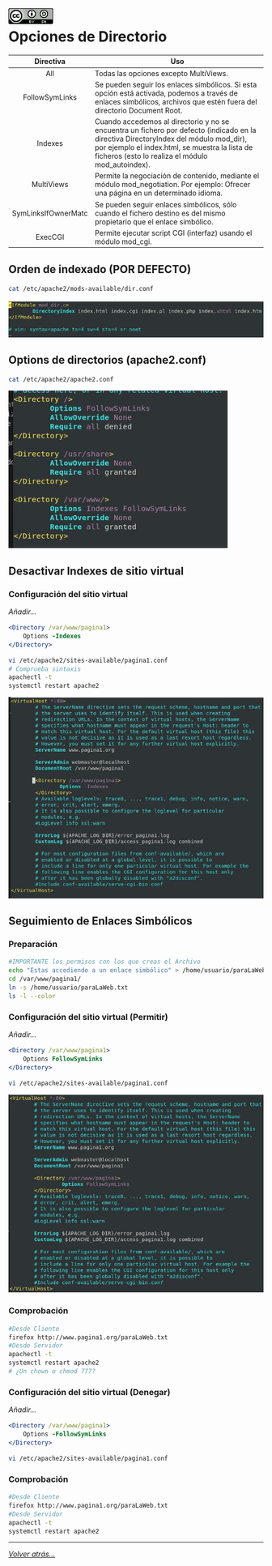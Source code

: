 <img src="/imagenes/MI-LICENCIA88x31.png" style="float: left; margin-right: 10px;" />

# Opciones de Directorio


|Directiva             |Uso                                                  |
|:--------------------:|-----------------------------------------------------|
|All                   |Todas las opciones excepto MultiViews.               |
|FollowSymLinks        |Se pueden seguir los enlaces simbólicos.  Si esta opción está activada, podemos a través de enlaces simbólicos, archivos que estén fuera del directorio Document Root.             |
|Indexes               |Cuando accedemos al directorio y no se encuentra un fichero por defecto (indicado en la directiva DirectoryIndex del módulo mod_dir), por ejemplo el index.html, se muestra la lista de ficheros (esto lo realiza el módulo mod_autoindex).                                                     |
|MultiViews            |Permite la negociación de contenido, mediante el módulo mod_negotiation. Por ejemplo: Ofrecer una página en un determinado idioma.                                                     |
|SymLinksIfOwnerMatc   |Se pueden seguir enlaces simbólicos, sólo cuando el fichero destino es del mismo propietario que el enlace simbólico.                                                     |
|ExecCGI               | Permite ejecutar script CGI (interfaz) usando el módulo mod_cgi.                                                    |

## Orden de indexado (POR DEFECTO)

```bash
cat /etc/apache2/mods-available/dir.conf
```

![Indexes](../../imagenes/apache2/ordenIndexado.jpg)

## Options de directorios  (apache2.conf)

```bash
cat /etc/apache2/apache2.conf
```
![Opciones](../../imagenes/apache2/OpcionesPorDefecto.jpg)

## Desactivar Indexes de sitio virtual

### Configuración del sitio virtual

*Añadir...*

```apache
<Directory /var/www/pagina1>
    Options -Indexes
</Directory>
```

```bash
vi /etc/apache2/sites-available/pagina1.conf
# Comprueba sintaxis
apachectl -t
systemctl restart apache2
```
![NoIndexes](../../imagenes/apache2/noIndexes.jpg)

## Seguimiento de Enlaces Simbólicos

### Preparación

```bash
#IMPORTANTE los permisos con los que creas el Archivo
echo "Estas accediendo a un enlace simbólico" > /home/usuario/paraLaWeb.txt
cd /var/www/pagina1/
ln -s /home/usuario/paraLaWeb.txt
ls -l --color
```

### Configuración del sitio virtual (Permitir)

*Añadir...*

```apache
<Directory /var/www/pagina1>
    Options FollowSymLinks
</Directory>
```

```bash
vi /etc/apache2/sites-available/pagina1.conf
```

![Enlaces](../../imagenes/apache2/enlacesSi.jpg)

### Comprobación
```bash
#Desde Cliente
firefox http://www.pagina1.org/paraLaWeb.txt
#Desde Servidor
apachectl -t
systemctl restart apache2
# ¿Un chown o chmod 777?
```
### Configuración del sitio virtual (Denegar)

*Añadir...*

```apache
<Directory /var/www/pagina1>
    Options -FollowSymLinks
</Directory>
```

```bash
vi /etc/apache2/sites-available/pagina1.conf
```

### Comprobación
```bash
#Desde Cliente
firefox http://www.pagina1.org/paraLaWeb.txt
#Desde Servidor
apachectl -t
systemctl restart apache2
```
_________________________________________________
*[Volver atrás...](/README.md)*

